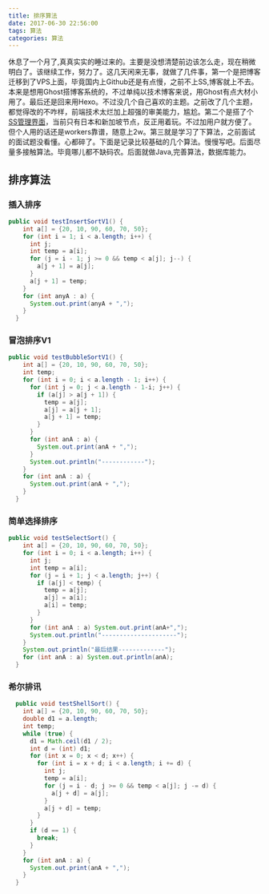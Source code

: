 ```yaml
---
title: 排序算法
date: 2017-06-30 22:56:00
tags: 算法
categories: 算法
---
```


休息了一个月了,真真实实的睡过来的。主要是没想清楚前边该怎么走，现在稍微明白了。该继续工作，努力了。这几天闲来无事，就做了几件事，第一个是把博客迁移到了VPS上面，毕竟国内上Github还是有点慢，之前不上SS,博客就上不去。本来是想用Ghost搭博客系统的，不过单纯以技术博客来说，用Ghost有点大材小用了。最后还是回来用Hexo。不过没几个自己喜欢的主题。之前改了几个主题，都觉得改的不咋样，前端技术太烂加上超强的审美能力，尴尬。第二个是搭了个[SS管理界面](https://ss.jiangtao.tech/)，当前只有日本和新加坡节点，反正用着玩。不过加用户就方便了。但个人用的话还是workers靠谱，随意上2w。第三就是学习了下算法，之前面试的面试题没看懂。心都碎了。下面是记录比较基础的几个算法。慢慢写吧。后面尽量多接触算法。毕竟哪儿都不缺码农。后面就做Java,完善算法，数据库能力。<!--more-->

## 排序算法

### 插入排序

```java
public void testInsertSortV1() {
    int a[] = {20, 10, 90, 60, 70, 50};
    for (int i = 1; i < a.length; i++) {
      int j;
      int temp = a[i];
      for (j = i - 1; j >= 0 && temp < a[j]; j--) {
        a[j + 1] = a[j];
      }
      a[j + 1] = temp;
    }
    for (int anyA : a) {
      System.out.print(anyA + ",");
    }
  }
```

### 冒泡排序V1

```java
public void testBubbleSortV1() {
    int a[] = {20, 10, 90, 60, 70, 50};
    int temp;
    for (int i = 0; i < a.length - 1; i++) {
      for (int j = 0; j < a.length - 1-i; j++) {
        if (a[j] > a[j + 1]) {
          temp = a[j];
          a[j] = a[j + 1];
          a[j + 1] = temp;
        }
      }
      for (int anA : a) {
        System.out.print(anA + ",");
      }
      System.out.println("------------");
    }
    for (int anA : a) {
      System.out.print(anA + ",");
    }
  }
```

### 简单选择排序

```java
public void testSelectSort() {
    int a[] = {20, 10, 90, 60, 70, 50};
    for (int i = 0; i < a.length; i++) {
      int j;
      int temp = a[i];
      for (j = i + 1; j < a.length; j++) {
        if (a[j] < temp) {
          temp = a[j];
          a[j] = a[i];
          a[i] = temp;
        }
      }
      for (int anA : a) System.out.print(anA+",");
      System.out.println("---------------------");
    }
    System.out.println("最后结果-------------");
    for (int anA : a) System.out.println(anA);
  }
```

### 希尔排讯

```java
  public void testShellSort() {
    int a[] = {20, 10, 90, 60, 70, 50};
    double d1 = a.length;
    int temp;
    while (true) {
      d1 = Math.ceil(d1 / 2);
      int d = (int) d1;
      for (int x = 0; x < d; x++) {
        for (int i = x + d; i < a.length; i += d) {
          int j;
          temp = a[i];
          for (j = i - d; j >= 0 && temp < a[j]; j -= d) {
            a[j + d] = a[j];
          }
          a[j + d] = temp;
        }
      }
      if (d == 1) {
        break;
      }
    }
    for (int anA : a) {
      System.out.print(anA + ",");
    }
  }
```

